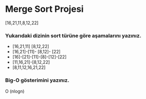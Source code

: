 # Merge Sort Projesi

[16,21,11,8,12,22]

### Yukarıdaki dizinin sort türüne göre aşamalarını yazınız.

* [16,21,11] [8,12,22]
* [16,21]-[11]- [8,12]- [22]
* [16]-[21]-[11]-[8]-[12]-[22]
* [11,16,21]-[8,12,22]
* [8,11,12,16,21,22] 

### Big-O gösterimini yazınız.

O (nlogn)